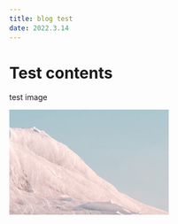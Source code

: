 ```yaml
---
title: blog test
date: 2022.3.14
---
```


# Test contents

test image

![picture 2](images/blog_test/1647299997194.png)  

